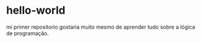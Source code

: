 # hello-world
mi primer repositorio
gostaria muito mesmo de aprender tudo sobre a lógica de programação.
